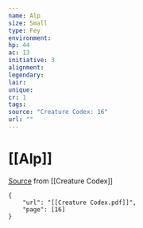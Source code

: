 ```yaml
---
name: Alp
size: Small
type: Fey
environment: 
hp: 44
ac: 13
initiative: 3
alignment: 
legendary: 
lair: 
unique: 
cr: 1
tags: 
source: "Creature Codex: 16"
url: ""
---
```

# [[Alp]]

[Source](zotero://open-pdf/library/items/NTNKJRHG?page=16) from [[Creature Codex]]

```pdf
{
	"url": "[[Creature Codex.pdf]]",
	"page": [16]
}
```

